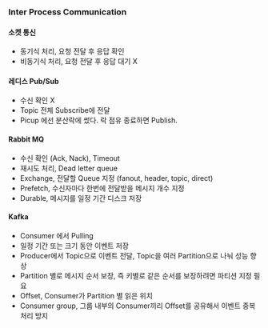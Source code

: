 ### Inter Process Communication

#### 소켓 통신
- 동기식 처리, 요청 전달 후 응답 확인
- 비동기식 처리, 요청 전달 후 응답 대기 X

#### 레디스 Pub/Sub
- 수신 확인 X
- Topic 전체 Subscribe에 전달
- Picup 에선 분산락에 썼다. 락 점유 종료하면 Publish. 

#### Rabbit MQ
- 수신 확인 (Ack, Nack), Timeout 
- 재시도 처리, Dead letter queue
- Exchange, 전달할 Queue 지정 (fanout, header, topic, direct)
- Prefetch, 수신자마다 한번에 전달받을 메시지 개수 지정
- Durable, 메시지를 일정 기간 디스크 저장

#### Kafka
- Consumer 에서 Pulling
- 일정 기간 또는 크기 동안 이벤트 저장
- Producer에서 Topic으로 이벤트 전달, Topic을 여러 Partition으로 나눠 성능 향상
- Partition 별로 메시지 순서 보장, 즉 키별로 같은 순서를 보장하려면 파티션 지정 필요
- Offset, Consumer가 Partition 별 읽은 위치
- Consumer group, 그룹 내부의 Consumer끼리 Offset를 공유해서 이벤트 중복 처리 방지
